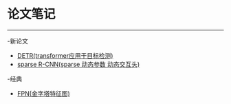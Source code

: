 # 论文笔记
***

-新论文

- [DETR(transformer应用于目标检测)](https://github.com/wmhwmh521/reading-paper/blob/main/paper/DETR/DETR.md)
- [sparse R-CNN(sparse 动态参数 动态交互头)](https://github.com/wmhwmh521/reading-paper/blob/main/paper/sparse%20R-CNN/sparse%20R-CNN.md)

-经典
- [FPN(金字塔特征图)](https://github.com/wmhwmh521/reading-paper/blob/main/paper/FPN/FPN.md)
